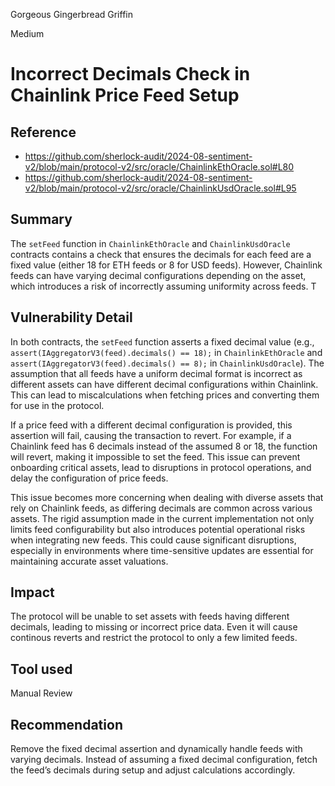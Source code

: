 Gorgeous Gingerbread Griffin

Medium

# Incorrect Decimals Check in Chainlink Price Feed Setup


## Reference
- https://github.com/sherlock-audit/2024-08-sentiment-v2/blob/main/protocol-v2/src/oracle/ChainlinkEthOracle.sol#L80
- https://github.com/sherlock-audit/2024-08-sentiment-v2/blob/main/protocol-v2/src/oracle/ChainlinkUsdOracle.sol#L95
## Summary
The `setFeed` function in `ChainlinkEthOracle` and `ChainlinkUsdOracle` contracts contains a check that ensures the decimals for each feed are a fixed value (either 18 for ETH feeds or 8 for USD feeds). However, Chainlink feeds can have varying decimal configurations depending on the asset, which introduces a risk of incorrectly assuming uniformity across feeds. T
## Vulnerability Detail
In both contracts, the `setFeed` function asserts a fixed decimal value (e.g., `assert(IAggregatorV3(feed).decimals() == 18);` in `ChainlinkEthOracle` and `assert(IAggregatorV3(feed).decimals() == 8);` in `ChainlinkUsdOracle`). The assumption that all feeds have a uniform decimal format is incorrect as different assets can have different decimal configurations within Chainlink. This can lead to miscalculations when fetching prices and converting them for use in the protocol. 

If a price feed with a different decimal configuration is provided, this assertion will fail, causing the transaction to revert. For example, if a Chainlink feed has 6 decimals instead of the assumed 8 or 18, the function will revert, making it impossible to set the feed. This issue can prevent onboarding critical assets, lead to disruptions in protocol operations, and delay the configuration of price feeds.

This issue becomes more concerning when dealing with diverse assets that rely on Chainlink feeds, as differing decimals are common across various assets. The rigid assumption made in the current implementation not only limits feed configurability but also introduces potential operational risks when integrating new feeds. This could cause significant disruptions, especially in environments where time-sensitive updates are essential for maintaining accurate asset valuations.
## Impact
The protocol will be unable to set assets with feeds having different decimals, leading to missing or incorrect price data. Even it will cause continous reverts and restrict the protocol to only a few limited feeds. 
## Tool used

Manual Review

## Recommendation
Remove the fixed decimal assertion and dynamically handle feeds with varying decimals. Instead of assuming a fixed decimal configuration, fetch the feed’s decimals during setup and adjust calculations accordingly.